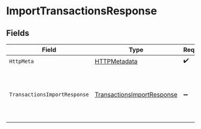 # ImportTransactionsResponse


## Fields

| Field                                                                               | Type                                                                                | Required                                                                            | Description                                                                         |
| ----------------------------------------------------------------------------------- | ----------------------------------------------------------------------------------- | ----------------------------------------------------------------------------------- | ----------------------------------------------------------------------------------- |
| `HttpMeta`                                                                          | [HTTPMetadata](../../Models/Components/HTTPMetadata.md)                             | :heavy_check_mark:                                                                  | N/A                                                                                 |
| `TransactionsImportResponse`                                                        | [TransactionsImportResponse](../../Models/Components/TransactionsImportResponse.md) | :heavy_minus_sign:                                                                  | The request was successful but there were no transactions to import                 |